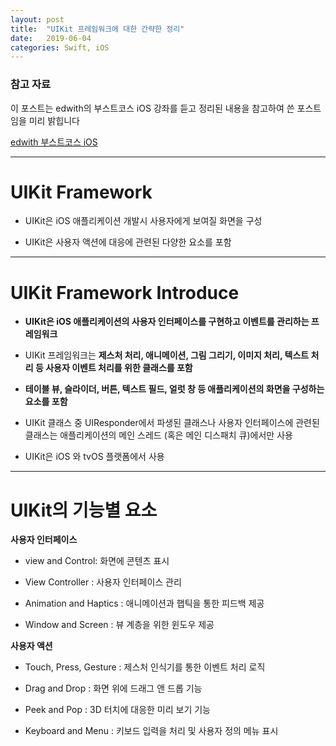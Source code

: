 ```yaml
---
layout: post
title:  "UIKit 프레임워크에 대한 간략한 정리"
date:   2019-06-04
categories: Swift, iOS
---
```


### 참고 자료

이 포스트는 edwith의 부스트코스 iOS 강좌를 듣고 정리된 내용을 참고하여 쓴 포스트임을 미리 밝힙니다

[edwith 부스트코스 iOS](https://www.edwith.org/boostcourse-ios/lecture/17995/)

---

# UIKit Framework

- UIKit은 iOS 애플리케이션 개발시 사용자에게 보여질 화면을 구성

- UIKit은 사용자 액션에 대응에 관련된 다양한 요소를 포함

---

# UIKit Framework Introduce

- **UIKit은 iOS 애플리케이션의 사용자 인터페이스를 구현하고 이벤트를 관리하는 프레임워크**

- UIKit 프레임워크는 **제스처 처리, 애니메이션, 그림 그리기, 이미지 처리, 텍스트 처리 등 사용자 이벤트 처리를 위한 클래스를 포함**

- **테이블 뷰, 슬라이더, 버튼, 텍스트 필드, 얼럿 창 등 애플리케이션의 화면을 구성하는 요소를 포함**

- UIKit 클래스 중 UIResponder에서 파생된 클래스나 사용자 인터페이스에 관련된 클래스는 애플리케이션의 메인 스레드 (혹은 메인 디스패치 큐)에서만 사용

- UIKit은 iOS 와 tvOS 플랫폼에서 사용

---

# UIKit의 기능별 요소

**사용자 인터페이스**

- view and Control: 화면에 콘텐츠 표시

- View Controller : 사용자 인터페이스 관리

- Animation and Haptics : 애니메이션과 햅틱을 통한 피드백 제공

- Window and Screen : 뷰 계층을 위한 윈도우 제공

**사용자 액션**

- Touch, Press, Gesture : 제스처 인식기를 통한 이벤트 처리 로직

- Drag and Drop : 화면 위에 드래그 앤 드롭 기능

- Peek and Pop : 3D 터치에 대응한 미리 보기 기능

- Keyboard and Menu : 키보드 입력을 처리 및 사용자 정의 메뉴 표시

